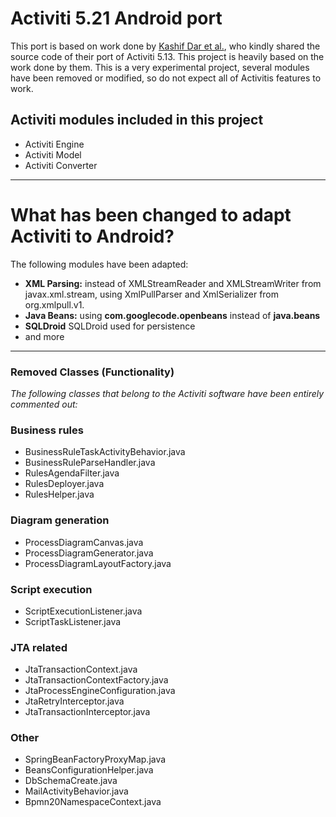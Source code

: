 # Activiti 5.21 Android port #
This port is based on work done by  [Kashif Dar et al.](http://www.sciencedirect.com/science/article/pii/S1574119214001862), who kindly shared the source code of their port of Activiti 5.13. This project is heavily based on the work done by them.
This is a very experimental project, several modules have been removed or modified, so do not expect all of Activitis features to work.

## Activiti modules included in this project ##

* Activiti Engine
* Activiti Model
* Activiti Converter


-----------------------
# What has been changed to adapt Activiti to Android? #

The following modules have been adapted:

* **XML Parsing:** instead of XMLStreamReader and XMLStreamWriter from javax.xml.stream, using XmlPullParser and XmlSerializer from org.xmlpull.v1.
* **Java Beans:** using **com.googlecode.openbeans** instead of **java.beans**
* **SQLDroid** SQLDroid used for persistence
* and more


-----------------------
### Removed Classes (Functionality) ###
*The following classes that belong to the Activiti software have been entirely commented out:*

### Business rules ###
* BusinessRuleTaskActivityBehavior.java
* BusinessRuleParseHandler.java
* RulesAgendaFilter.java
* RulesDeployer.java
* RulesHelper.java

### Diagram generation ###
* ProcessDiagramCanvas.java
* ProcessDiagramGenerator.java
* ProcessDiagramLayoutFactory.java

### Script execution ###
* ScriptExecutionListener.java
* ScriptTaskListener.java

### JTA related ###
* JtaTransactionContext.java
* JtaTransactionContextFactory.java
* JtaProcessEngineConfiguration.java
* JtaRetryInterceptor.java
* JtaTransactionInterceptor.java

### Other ###
* SpringBeanFactoryProxyMap.java
* BeansConfigurationHelper.java
* DbSchemaCreate.java
* MailActivityBehavior.java
* Bpmn20NamespaceContext.java